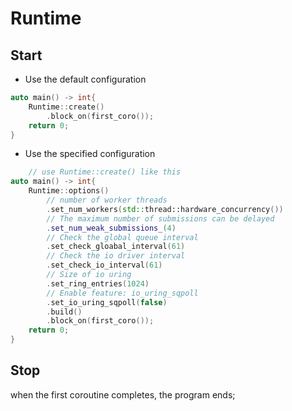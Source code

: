 # Runtime

## Start
- Use the default configuration
``` C++
auto main() -> int{
    Runtime::create()
        .block_on(first_coro());
    return 0;
}
```
- Use the specified configuration
``` C++
    // use Runtime::create() like this
auto main() -> int{
    Runtime::options()  
        // number of worker threads 
        .set_num_workers(std::thread::hardware_concurrency())  
        // The maximum number of submissions can be delayed
        .set_num_weak_submissions_(4)
        // Check the global queue interval
        .set_check_gloabal_interval(61)
        // Check the io driver interval
        .set_check_io_interval(61)
        // Size of io uring
        .set_ring_entries(1024)
        // Enable feature: io_uring_sqpoll
        .set_io_uring_sqpoll(false)
        .build()
        .block_on(first_coro());
    return 0;
}

```
## Stop
when the first coroutine completes, the program ends;